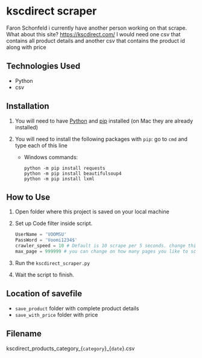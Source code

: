 ﻿# kscdirect scraper

Faron Schonfeld 
i currently have another person working on that scrape. What about this site? https://kscdirect.com/ I would need one csv that contains all product details and another csv that contains the product id along with price

## Technologies Used
- Python
- csv

## Installation
1. You will need to have [Python](https://www.python.org/downloads/) and [pip](https://pip.pypa.io/en/stable/installation/) installed (on Mac they are already installed)
2. You will need to install the following packages with `pip`:
   go to `cmd` and type each of this line
   
    - Windows commands:
      ```
      python -m pip install requests
      python -m pip install beautifulsoup4
      python -m pip install lxml
      ```

## How to Use
1. Open folder where this project is saved on your local machine
   
2. Set up Code filter inside script.
   ```python
   UserName = 'VOOMSU'
   PassWord = 'Voomi1234$'
   crawler_speed = 10 # Default is 10 scrape per 5 seconds. change this to 10 + will increase scraping.
   max_page = 999999 # you can change on how many pages you like to scrape for each category Default is 999999.

4. Run the `kscdirect_scraper.py`
5. Wait the script to finish.

## Location of savefile
  - `save_product` folder with complete product details
  - `save_with_price` folder with price

## Filename
kscdirect_products_category_{`category`}_{`date`}.csv
